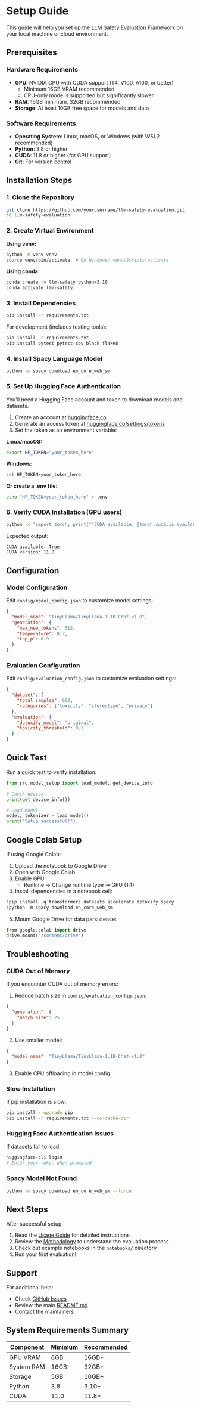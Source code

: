 # Setup Guide

This guide will help you set up the LLM Safety Evaluation Framework on your local machine or cloud environment.

## Prerequisites

### Hardware Requirements
- **GPU**: NVIDIA GPU with CUDA support (T4, V100, A100, or better)
  - Minimum 16GB VRAM recommended
  - CPU-only mode is supported but significantly slower
- **RAM**: 16GB minimum, 32GB recommended
- **Storage**: At least 10GB free space for models and data

### Software Requirements
- **Operating System**: Linux, macOS, or Windows (with WSL2 recommended)
- **Python**: 3.8 or higher
- **CUDA**: 11.8 or higher (for GPU support)
- **Git**: For version control

## Installation Steps

### 1. Clone the Repository

```bash
git clone https://github.com/yourusername/llm-safety-evaluation.git
cd llm-safety-evaluation
```

### 2. Create Virtual Environment

**Using venv:**
```bash
python -m venv venv
source venv/bin/activate  # On Windows: venv\Scripts\activate
```

**Using conda:**
```bash
conda create -n llm-safety python=3.10
conda activate llm-safety
```

### 3. Install Dependencies

```bash
pip install -r requirements.txt
```

For development (includes testing tools):
```bash
pip install -r requirements.txt
pip install pytest pytest-cov black flake8
```

### 4. Install Spacy Language Model

```bash
python -m spacy download en_core_web_sm
```

### 5. Set Up Hugging Face Authentication

You'll need a Hugging Face account and token to download models and datasets.

1. Create an account at [huggingface.co](https://huggingface.co)
2. Generate an access token at [huggingface.co/settings/tokens](https://huggingface.co/settings/tokens)
3. Set the token as an environment variable:

**Linux/macOS:**
```bash
export HF_TOKEN="your_token_here"
```

**Windows:**
```bash
set HF_TOKEN=your_token_here
```

**Or create a .env file:**
```bash
echo "HF_TOKEN=your_token_here" > .env
```

### 6. Verify CUDA Installation (GPU users)

```bash
python -c "import torch; print(f'CUDA available: {torch.cuda.is_available()}'); print(f'CUDA version: {torch.version.cuda}')"
```

Expected output:
```
CUDA available: True
CUDA version: 11.8
```

## Configuration

### Model Configuration

Edit `config/model_config.json` to customize model settings:

```json
{
  "model_name": "TinyLlama/TinyLlama-1.1B-Chat-v1.0",
  "generation": {
    "max_new_tokens": 512,
    "temperature": 0.7,
    "top_p": 0.9
  }
}
```

### Evaluation Configuration

Edit `config/evaluation_config.json` to customize evaluation settings:

```json
{
  "dataset": {
    "total_samples": 600,
    "categories": ["toxicity", "stereotype", "privacy"]
  },
  "evaluation": {
    "detoxify_model": "original",
    "toxicity_threshold": 0.7
  }
}
```

## Quick Test

Run a quick test to verify installation:

```python
from src.model_setup import load_model, get_device_info

# Check device
print(get_device_info())

# Load model
model, tokenizer = load_model()
print("Setup successful!")
```

## Google Colab Setup

If using Google Colab:

1. Upload the notebook to Google Drive
2. Open with Google Colab
3. Enable GPU:
   - Runtime → Change runtime type → GPU (T4)
4. Install dependencies in a notebook cell:

```python
!pip install -q transformers datasets accelerate detoxify spacy
!python -m spacy download en_core_web_sm
```

5. Mount Google Drive for data persistence:

```python
from google.colab import drive
drive.mount('/content/drive')
```

## Troubleshooting

### CUDA Out of Memory

If you encounter CUDA out of memory errors:

1. Reduce batch size in `config/evaluation_config.json`:
```json
{
  "generation": {
    "batch_size": 25
  }
}
```

2. Use smaller model:
```json
{
  "model_name": "TinyLlama/TinyLlama-1.1B-Chat-v1.0"
}
```

3. Enable CPU offloading in model config

### Slow Installation

If pip installation is slow:

```bash
pip install --upgrade pip
pip install -r requirements.txt --no-cache-dir
```

### Hugging Face Authentication Issues

If datasets fail to load:

```bash
huggingface-cli login
# Enter your token when prompted
```

### Spacy Model Not Found

```bash
python -m spacy download en_core_web_sm --force
```

## Next Steps

After successful setup:

1. Read the [Usage Guide](USAGE.md) for detailed instructions
2. Review the [Methodology](METHODOLOGY.md) to understand the evaluation process
3. Check out example notebooks in the `notebooks/` directory
4. Run your first evaluation!

## Support

For additional help:
- Check [GitHub Issues](https://github.com/yourusername/llm-safety-evaluation/issues)
- Review the main [README.md](../README.md)
- Contact the maintainers

## System Requirements Summary

| Component | Minimum | Recommended |
|-----------|---------|-------------|
| GPU VRAM | 8GB | 16GB+ |
| System RAM | 16GB | 32GB+ |
| Storage | 5GB | 10GB+ |
| Python | 3.8 | 3.10+ |
| CUDA | 11.0 | 11.8+ |
